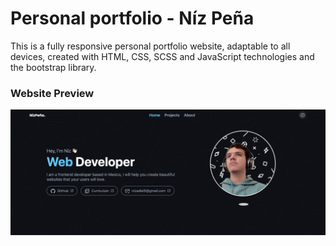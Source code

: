 # Personal portfolio - Níz Peña

This is a fully responsive personal portfolio website, adaptable to all devices, created with HTML, CSS, SCSS and JavaScript technologies and the bootstrap library.

### Website Preview
<p align="center"> 
  <kbd>
    <a href="https://niz-portfolio.netlify.app/" target="_blank"><img src="/img/preview.png"></a>
  </kbd>
</p>